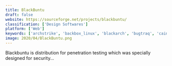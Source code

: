 ```yaml
---
title: BlackBuntu
draft: false 
website: https://sourceforge.net/projects/blackbuntu/
classification: ['Design Softwares']
platform: ['Web']
keywords: ['archstrike', 'backbox_linux', 'blackarch', 'bugtraq', 'caine', 'cyborg_linux', 'debian', 'dracos_linux', 'kali_linux', 'knoppix', 'linux_kodachi', 'linux_mint', 'matriux', 'parrot_security_os', 'pengwin', 'privatix_live-system', 'selks', 'spongebuntu', 'tails', 'ubuntu', 'whonix', 'wifislax', 'wifiway', 'yamdu']
image: 2020/04/BlackBuntu.png
---
```

Blackbuntu is distribution for penetration testing which was specially designed for security...